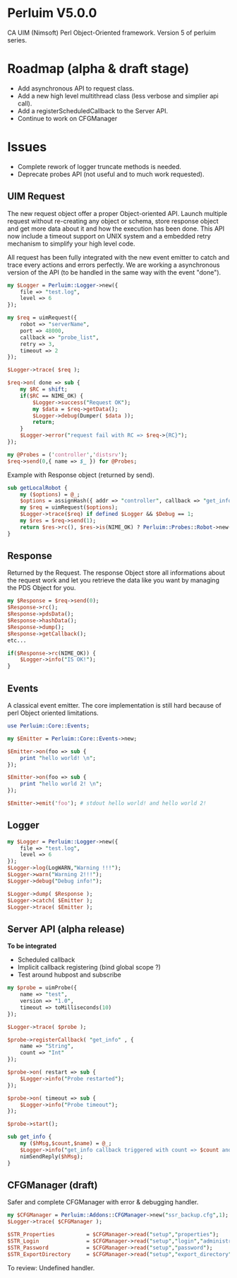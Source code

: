 # Perluim V5.0.0
CA UIM (Nimsoft) Perl Object-Oriented framework. Version 5 of perluim series.

# Roadmap (alpha & draft stage)

- Add asynchronous API to request class.
- Add a new high level multithread class (less verbose and simplier api call). 
- Add a registerScheduledCallback to the Server API.
- Continue to work on CFGManager 

# Issues 

- Complete rework of logger truncate methods is needed.
- Deprecate probes API (not useful and to much work requested).

## UIM Request

The new request object offer a proper Object-oriented API. Launch multiple request without re-creating any object or schema, store response object and get more data about it and how the execution has been done. This API now include a timeout support on UNIX system and a embedded retry mechanism to simplify your high level code.

All request has been fully integrated with the new event emitter to catch and trace every actions and errors perfectly. We are working a asynchronous version of the API (to be handled in the same way with the event "done").

```perl
my $Logger = Perluim::Logger->new({
    file => "test.log",
    level => 6
});

my $req = uimRequest({
    robot => "serverName", 
    port => 48000, 
    callback => "probe_list",
    retry => 3,
    timeout => 2
});

$Logger->trace( $req );

$req->on( done => sub {
    my $RC = shift;
    if($RC == NIME_OK) {
        $Logger->success("Request OK");
        my $data = $req->getData(); 
        $Logger->debug(Dumper( $data ));
        return;
    }
    $Logger->error("request fail with RC => $req->{RC}");
});

my @Probes = ('controller','distsrv');
$req->send(0,{ name => $_ }) for @Probes;
```

Example with Response object (returned by send).

```perl
sub getLocalRobot {
    my ($options) = @_; 
    $options = assignHash({ addr => "controller", callback => "get_info" },$options,$IDefaultRequest);
    my $req = uimRequest($options);
    $Logger->trace($req) if defined $Logger && $Debug == 1;
    my $res = $req->send(1);
    return $res->rc(), $res->is(NIME_OK) ? Perluim::Probes::Robot->new($res->pdsData()) : undef;
}
```

## Response 

Returned by the Request. The response Object store all informations about the request work and let you retrieve the data like you want by managing the PDS Object for you.

```perl
my $Response = $req->send(0); 
$Response->rc();
$Response->pdsData(); 
$Response->hashData(); 
$Response->dump(); 
$Response->getCallback();
etc...
```

```perl
if($Response->rc(NIME_OK)) {
    $Logger->info("IS OK!");
}
```

## Events

A classical event emitter. The core implementation is still hard because of perl Object oriented limitations.

```perl
use Perluim::Core::Events;

my $Emitter = Perluim::Core::Events->new;

$Emitter->on(foo => sub {
    print "hello world! \n";
});

$Emitter->on(foo => sub {
    print "hello world 2! \n";
});

$Emitter->emit('foo'); # stdout hello world! and hello world 2!
```

## Logger 

```perl
my $Logger = Perluim::Logger->new({
    file => "test.log",
    level => 6
});
$Logger->log(LogWARN,"Warning !!!");
$Logger->warn("Warning 2!!!"); 
$Logger->debug("Debug info!"); 

$Logger->dump( $Response ); 
$Logger->catch( $Emitter );
$Logger->trace( $Emitter );
```

## Server API (alpha release)

**To be integrated**
- Scheduled callback
- Implicit callback registering (bind global scope ?)
- Test around hubpost and subscribe

```perl
my $probe = uimProbe({
    name => "test",
    version => "1.0",
    timeout => toMilliseconds(10)
});

$Logger->trace( $probe );

$probe->registerCallback( "get_info" , {
    name => "String",
    count => "Int"
});

$probe->on( restart => sub {
    $Logger->info("Probe restarted");
});

$probe->on( timeout => sub {
    $Logger->info("Probe timeout");
});

$probe->start();

sub get_info {
    my ($hMsg,$count,$name) = @_;
    $Logger->info("get_info callback triggered with count => $count and name => $name");
    nimSendReply($hMsg);
}
```

## CFGManager (draft)

Safer and complete CFGManager with error & debugging handler. 

```perl
my $CFGManager = Perluim::Addons::CFGManager->new("ssr_backup.cfg",1);
$Logger->trace( $CFGManager );

$STR_Properties          = $CFGManager->read("setup","properties");
$STR_Login               = $CFGManager->read("setup","login","administrator");
$STR_Password            = $CFGManager->read("setup","password");
$STR_ExportDirectory     = $CFGManager->read("setup","export_directory","export");
```

To review: Undefined handler.
